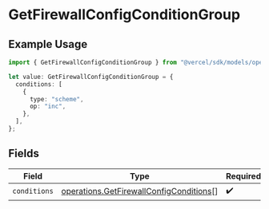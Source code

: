 # GetFirewallConfigConditionGroup

## Example Usage

```typescript
import { GetFirewallConfigConditionGroup } from "@vercel/sdk/models/operations/getfirewallconfig.js";

let value: GetFirewallConfigConditionGroup = {
  conditions: [
    {
      type: "scheme",
      op: "inc",
    },
  ],
};
```

## Fields

| Field                                                                                              | Type                                                                                               | Required                                                                                           | Description                                                                                        |
| -------------------------------------------------------------------------------------------------- | -------------------------------------------------------------------------------------------------- | -------------------------------------------------------------------------------------------------- | -------------------------------------------------------------------------------------------------- |
| `conditions`                                                                                       | [operations.GetFirewallConfigConditions](../../models/operations/getfirewallconfigconditions.md)[] | :heavy_check_mark:                                                                                 | N/A                                                                                                |